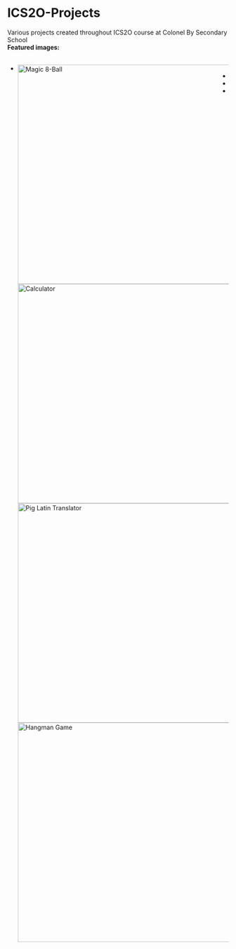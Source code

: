 # ICS2O-Projects
Various projects created throughout ICS2O course at Colonel By Secondary School
<br>
**Featured images:**
<br><br>
<ul>
  <li><img alt="Magic 8-Ball" align="left" width="500" src="https://i.ibb.co/JnTDgvG/Screenshot-175.png"></li>
  <li><img alt="Calculator" align="left" width="500" src="https://i.ibb.co/VNv73Lk/Screenshot-214.png"></li>
  <li><img alt="Pig Latin Translator" align="left" width="500" src="https://i.ibb.co/jkWttJP/Screenshot-241.png"></li>
  <li><img alt="Hangman Game" align="left" width="500" src="https://i.ibb.co/YRBKSCM/hangman.png"></li>
</ul>


